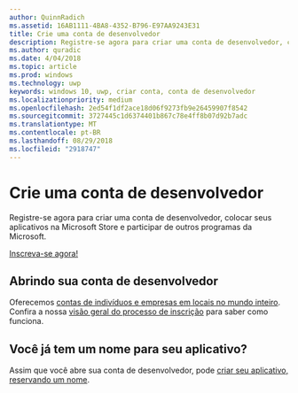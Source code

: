 ```yaml
---
author: QuinnRadich
ms.assetid: 16AB1111-4BA8-4352-B796-E97AA9243E31
title: Crie uma conta de desenvolvedor
description: Registre-se agora para criar uma conta de desenvolvedor, colocar seus aplicativos na Microsoft Store e participar de outros programas da Microsoft.
ms.author: quradic
ms.date: 4/04/2018
ms.topic: article
ms.prod: windows
ms.technology: uwp
keywords: windows 10, uwp, criar conta, conta de desenvolvedor
ms.localizationpriority: medium
ms.openlocfilehash: 2ed54f1df2ace18d06f9273fb9e26459907f8542
ms.sourcegitcommit: 3727445c1d6374401b867c78e4ff8b07d92b7adc
ms.translationtype: MT
ms.contentlocale: pt-BR
ms.lasthandoff: 08/29/2018
ms.locfileid: "2918747"
---
```

# <a name="create-a-developer-account"></a>Crie uma conta de desenvolvedor

Registre-se agora para criar uma conta de desenvolvedor, colocar seus aplicativos na Microsoft Store e participar de outros programas da Microsoft.

[Inscreva-se agora!](http://go.microsoft.com/fwlink/p/?LinkId=615100)

## <a name="opening-your-developer-account"></a>Abrindo sua conta de desenvolvedor

Oferecemos [contas de indivíduos e empresas em locais no mundo inteiro](../publish/account-types-locations-and-fees.md). Confira a nossa [visão geral do processo de inscrição](../publish/opening-a-developer-account.md) para saber como funciona.

## <a name="have-a-name-for-your-app"></a>Você já tem um nome para seu aplicativo?

Assim que você abre sua conta de desenvolvedor, pode [criar seu aplicativo, reservando um nome](https://msdn.microsoft.com/library/windows/apps/JJ657967).

